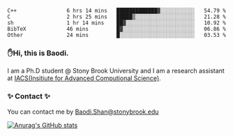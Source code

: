 <!--START_SECTION:waka-->

```text
C++                6 hrs 14 mins   █████████████▓░░░░░░░░░░░   54.79 %
C                  2 hrs 25 mins   █████▒░░░░░░░░░░░░░░░░░░░   21.28 %
sh                 1 hr 14 mins    ██▓░░░░░░░░░░░░░░░░░░░░░░   10.92 %
BibTeX             46 mins         █▓░░░░░░░░░░░░░░░░░░░░░░░   06.86 %
Other              24 mins         █░░░░░░░░░░░░░░░░░░░░░░░░   03.53 %
```

<!--END_SECTION:waka-->

### ✋Hi, this is Baodi. 

I am a Ph.D student @ Stony Brook University and I am a research assistant at [IACS(Insitiute for Advanced Computional Science)](https://iacs.stonybrook.edu/).

### ✨ Contact ✨

You can contact me by [Baodi.Shan@stonybrook.edu](mailto:Baodi.Shan@stonybrook.edu)

[![Anurag's GitHub stats](https://github-readme-stats.vercel.app/api?username=lwshanbd&theme=jolly&show_icons=true&count_private=true&include_all_commits=true)](https://github.com/anuraghazra/github-readme-stats)



<!--
**lwshanbd/lwshanbd** is a ✨ _special_ ✨ repository because its `README.md` (this file) appears on your GitHub profile.

Here are some ideas to get you started:

- 🔭 I’m currently working on ...
- 🌱 I’m currently learning ...
- 👯 I’m looking to collaborate on ...
- 🤔 I’m looking for help with ...
- 💬 Ask me about ...
- 📫 How to reach me: ...
- 😄 Pronouns: ...
- ⚡ Fun fact: ...
-->
